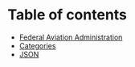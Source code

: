 # Table of contents

* [Federal Aviation Administration](README.md)
* [Categories](categories.md)
* [JSON](json.md)
